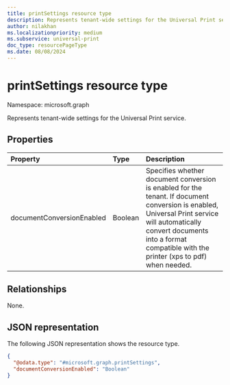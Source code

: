 ```yaml
---
title: printSettings resource type
description: Represents tenant-wide settings for the Universal Print service.
author: nilakhan
ms.localizationpriority: medium
ms.subservice: universal-print
doc_type: resourcePageType
ms.date: 08/08/2024
---
```


# printSettings resource type

Namespace: microsoft.graph

Represents tenant-wide settings for the Universal Print service.

## Properties
|Property|Type|Description|
|:---|:---|:---|
|documentConversionEnabled|Boolean|Specifies whether document conversion is enabled for the tenant. If document conversion is enabled, Universal Print service will automatically convert documents into a format compatible with the printer (xps to pdf) when needed.|

## Relationships

None.

## JSON representation

The following JSON representation shows the resource type.

<!-- {
  "blockType": "resource",
  "@odata.type": "microsoft.graph.printSettings"
}
-->
``` json
{
  "@odata.type": "#microsoft.graph.printSettings",
  "documentConversionEnabled": "Boolean"
}
```

